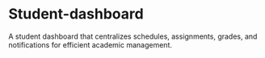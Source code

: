 # Student-dashboard
A student dashboard that centralizes schedules, assignments, grades, and notifications for efficient academic management.
